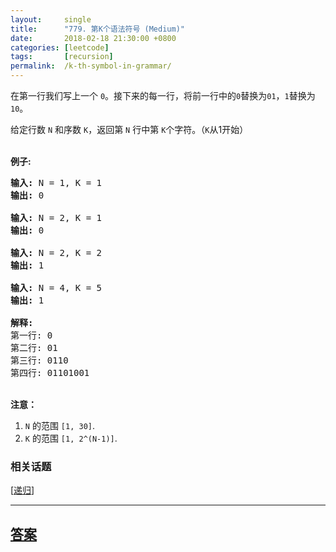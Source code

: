 ```yaml
---
layout:     single
title:      "779. 第K个语法符号 (Medium)"
date:       2018-02-18 21:30:00 +0800
categories: [leetcode]
tags:       [recursion]
permalink:  /k-th-symbol-in-grammar/
---
```


<p>在第一行我们写上一个 <code>0</code>。接下来的每一行，将前一行中的<code>0</code>替换为<code>01</code>，<code>1</code>替换为<code>10</code>。</p>

<p>给定行数&nbsp;<code>N</code>&nbsp;和序数 <code>K</code>，返回第 <code>N</code> 行中第 <code>K</code>个字符。（<code>K</code>从1开始）</p>

<p><br>
<strong>例子:</strong></p>

<pre><strong>输入:</strong> N = 1, K = 1
<strong>输出:</strong> 0

<strong>输入:</strong> N = 2, K = 1
<strong>输出:</strong> 0

<strong>输入:</strong> N = 2, K = 2
<strong>输出:</strong> 1

<strong>输入:</strong> N = 4, K = 5
<strong>输出:</strong> 1

<strong>解释:</strong>
第一行: 0
第二行: 01
第三行: 0110
第四行: 01101001
</pre>

<p><br>
<strong>注意：</strong></p>

<ol>
	<li><code>N</code>&nbsp;的范围&nbsp;<code>[1, 30]</code>.</li>
	<li><code>K</code>&nbsp;的范围&nbsp;<code>[1, 2^(N-1)]</code>.</li>
</ol>

### 相关话题
  [[递归](https://github.com/openset/leetcode/tree/master/tag/recursion/README.md)]

---

## [答案](https://github.com/openset/leetcode/tree/master/problems/k-th-symbol-in-grammar)
